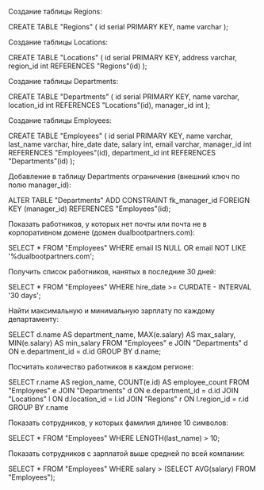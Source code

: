 Создание таблицы Regions:

CREATE TABLE "Regions" (
	id serial PRIMARY KEY,
	name varchar
);


Создание таблицы Locations:

CREATE TABLE "Locations" (
	id serial PRIMARY KEY,
	address varchar,
	region_id int REFERENCES "Regions"(id)
);


Создание таблицы Departments:

CREATE TABLE "Departments" (
  id serial PRIMARY KEY,
  name varchar,
  location_id int REFERENCES "Locations"(id),
  manager_id int
);


Создание таблицы Employees:

CREATE TABLE "Employees" (
  id serial PRIMARY KEY,
  name varchar,
  last_name varchar,
  hire_date date,
  salary int,
  email varchar,
  manager_id int REFERENCES "Employees"(id),
  department_id int REFERENCES "Departments"(id)
);


Добавление в таблицу Departments ограничения (внешний ключ по полю manager_id):

ALTER TABLE "Departments"
ADD CONSTRAINT fk_manager_id
FOREIGN KEY (manager_id) REFERENCES "Employees"(id);


Показать работников, у которых нет почты или почта не в корпоративном домене (домен dualbootpartners.com):

SELECT * FROM "Employees"
WHERE email IS NULL 
   OR email NOT LIKE '%dualbootpartners.com';


Получить список работников, нанятых в последние 30 дней:

SELECT * FROM "Employees"
WHERE hire_date >= CURDATE - INTERVAL '30 days';


Найти максимальную и минимальную зарплату по каждому департаменту:

SELECT d.name AS department_name,
       MAX(e.salary) AS max_salary,
       MIN(e.salary) AS min_salary
FROM "Employees" e
JOIN "Departments" d ON e.department_id = d.id
GROUP BY d.name;


Посчитать количество работников в каждом регионе:

SELECT r.name AS region_name,
       COUNT(e.id) AS employee_count
FROM "Employees" e
JOIN "Departments" d ON e.department_id = d.id
JOIN "Locations" l ON d.location_id = l.id
JOIN "Regions" r ON l.region_id = r.id
GROUP BY r.name


Показать сотрудников, у которых фамилия длинее 10 символов:

SELECT * FROM "Employees"
WHERE LENGTH(last_name) > 10;


Показать сотрудников с зарплатой выше средней по всей компании:

SELECT * FROM "Employees"
WHERE salary > (SELECT AVG(salary) FROM "Employees");

